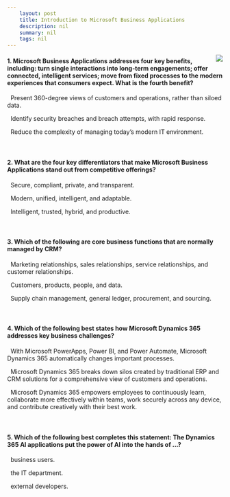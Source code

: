 ```yaml
---
    layout: post
    title: Introduction to Microsoft Business Applications 
    description: nil
    summary: nil
    tags: nil
---
```



 <a target="_blank" href="https://docs.microsoft.com/en-us/learn/modules/intro-business-applications/7-knowledge-check/"><i class="fas fa-external-link-alt"></i> </a>
 <img align="right" src="https://docs.microsoft.com/en-us/learn/achievements/intro-to-business-applications.svg">
####  1. Microsoft Business Applications addresses four key benefits, including: turn single interactions into long-term engagements; offer connected, intelligent services; move from fixed processes to the modern experiences that consumers expect. What is the fourth benefit?


<i class='fas fa-check-square' style='color: Dodgerblue;'></i> &nbsp;&nbsp;Present 360-degree views of customers and operations, rather than siloed data.

<i class='far fa-square'></i> &nbsp;&nbsp;Identify security breaches and breach attempts, with rapid response.

<i class='far fa-square'></i> &nbsp;&nbsp;Reduce the complexity of managing today’s modern IT environment.
<br />
<br />
<br />

####  2. What are the four key differentiators that make Microsoft Business Applications stand out from competitive offerings?


<i class='far fa-square'></i> &nbsp;&nbsp;Secure, compliant, private, and transparent.

<i class='fas fa-check-square' style='color: Dodgerblue;'></i> &nbsp;&nbsp;Modern, unified, intelligent, and adaptable.

<i class='far fa-square'></i> &nbsp;&nbsp;Intelligent, trusted, hybrid, and productive.
<br />
<br />
<br />

####  3. Which of the following are core business functions that are normally managed by CRM?


<i class='fas fa-check-square' style='color: Dodgerblue;'></i> &nbsp;&nbsp;Marketing relationships, sales relationships, service relationships, and customer relationships.

<i class='far fa-square'></i> &nbsp;&nbsp;Customers, products, people, and data.

<i class='far fa-square'></i> &nbsp;&nbsp;Supply chain management, general ledger, procurement, and sourcing.
<br />
<br />
<br />

####  4. Which of the following best states how Microsoft Dynamics 365 addresses key business challenges?


<i class='far fa-square'></i> &nbsp;&nbsp;With Microsoft PowerApps, Power BI, and Power Automate, Microsoft Dynamics 365 automatically changes important processes.

<i class='fas fa-check-square' style='color: Dodgerblue;'></i> &nbsp;&nbsp;Microsoft Dynamics 365 breaks down silos created by traditional ERP and CRM solutions for a comprehensive view of customers and operations.

<i class='far fa-square'></i> &nbsp;&nbsp;Microsoft Dynamics 365 empowers employees to continuously learn, collaborate more effectively within teams, work securely across any device, and contribute creatively with their best work.
<br />
<br />
<br />

####  5. Which of the following best completes this statement: The Dynamics 365 AI applications put the power of AI into the hands of ...?


<i class='fas fa-check-square' style='color: Dodgerblue;'></i> &nbsp;&nbsp;business users.

<i class='far fa-square'></i> &nbsp;&nbsp;the IT department.

<i class='far fa-square'></i> &nbsp;&nbsp;external developers.
<br />
<br />
<br />
